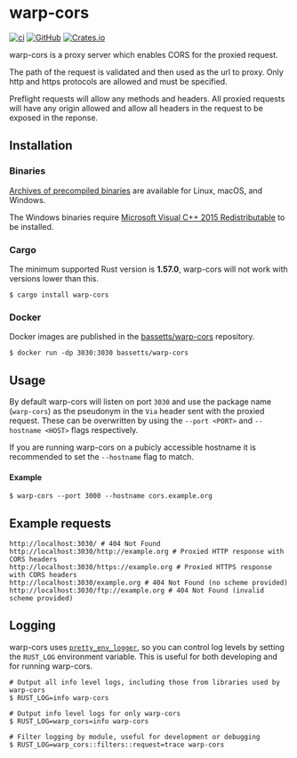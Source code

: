 # warp-cors

[![ci](https://github.com/Bassetts/warp-cors/workflows/ci/badge.svg)](https://github.com/Bassetts/warp-cors/actions?query=workflow%3Aci)
[![GitHub](https://img.shields.io/github/license/bassetts/warp-cors?color=blue)](./LICENSE)
[![Crates.io](https://img.shields.io/crates/v/warp-cors)](https://crates.io/crates/warp-cors)

warp-cors is a proxy server which enables CORS for the proxied request.

The path of the request is validated and then used as the url to proxy. Only
http and https protocols are allowed and must be specified.

Preflight requests will allow any methods and headers. All proxied requests will
have any origin allowed and allow all headers in the request to be exposed in the
reponse.

## Installation

### Binaries

[Archives of precompiled binaries](https://github.com/Bassetts/warp-cors/releases) 
are available for Linux, macOS, and Windows.

The Windows binaries require [Microsoft Visual C++ 2015 Redistributable](https://www.microsoft.com/en-us/download/details.aspx?id=53587)
to be installed.

### Cargo

The minimum supported Rust version is **1.57.0**, warp-cors will not work with
versions lower than this.

```shell
$ cargo install warp-cors
```

### Docker

Docker images are published in the 
[bassetts/warp-cors](https://hub.docker.com/repository/docker/bassetts/warp-cors) 
repository.

```shell
$ docker run -dp 3030:3030 bassetts/warp-cors
```

## Usage

By default warp-cors will listen on port `3030` and use the package name
(`warp-cors`) as the pseudonym in the `Via` header sent with the proxied
request. These can be overwritten by using the `--port <PORT>` and
`--hostname <HOST>` flags respectively.

If you are running warp-cors on a pubicly accessible hostname it is
recommended to set the `--hostname` flag to match.

#### Example
```shell
$ warp-cors --port 3000 --hostname cors.example.org
```

## Example requests

```shell
http://localhost:3030/ # 404 Not Found
http://localhost:3030/http://example.org # Proxied HTTP response with CORS headers
http://localhost:3030/https://example.org # Proxied HTTPS response with CORS headers
http://localhost:3030/example.org # 404 Not Found (no scheme provided)
http://localhost:3030/ftp://example.org # 404 Not Found (invalid scheme provided)
```

## Logging

warp-cors uses [`pretty_env_logger`], so you can control log levels by setting
the `RUST_LOG` environment variable. This is useful for both developing and
for running warp-cors.

```shell
# Output all info level logs, including those from libraries used by warp-cors
$ RUST_LOG=info warp-cors

# Output info level logs for only warp-cors
$ RUST_LOG=warp_cors=info warp-cors

# Filter logging by module, useful for development or debugging
$ RUST_LOG=warp_cors::filters::request=trace warp-cors
```

[`pretty_env_logger`]: https://docs.rs/pretty_env_logger/*/pretty_env_logger/

